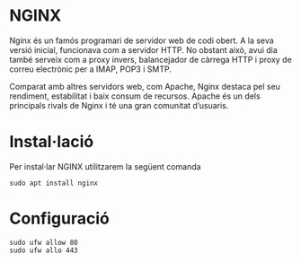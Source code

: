 # NGINX
Nginx és un famós programari de servidor web de codi obert. A la seva versió inicial, funcionava com a servidor HTTP. No obstant això, avui dia també serveix com a proxy invers, balancejador de càrrega HTTP i proxy de correu electrònic per a IMAP, POP3 i SMTP.

Comparat amb altres servidors web, com Apache, Nginx destaca pel seu rendiment, estabilitat i baix consum de recursos. Apache és un dels principals rivals de Nginx i té una gran comunitat d’usuaris.
# Instal·lació
Per instal·lar NGINX utilitzarem la següent comanda
```console
sudo apt install nginx
```

# Configuració
```console
sudo ufw allow 80
sudo ufw allo 443
```

